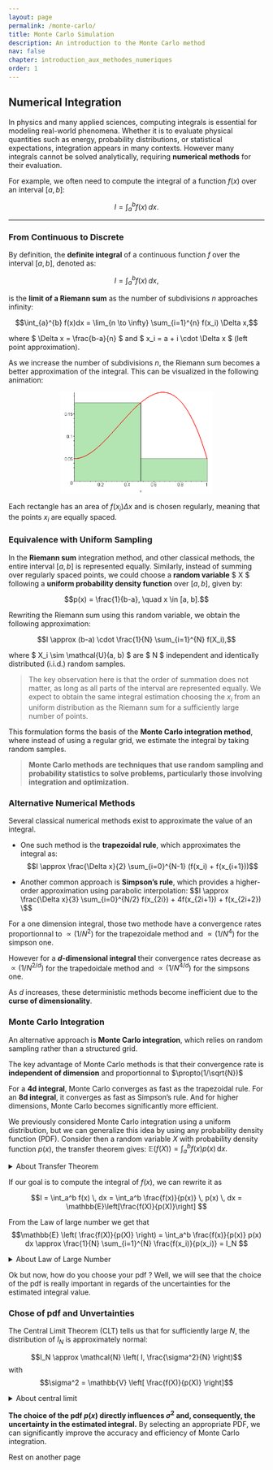 ```yaml
---
layout: page
permalink: /monte-carlo/
title: Monte Carlo Simulation
description: An introduction to the Monte Carlo method
nav: false
chapter: introduction_aux_methodes_numeriques  
order: 1                                      
---
```

## Numerical Integration

In physics and many applied sciences, computing integrals is essential for modeling real-world phenomena. Whether it is to evaluate physical quantities such as energy, probability distributions, or statistical expectations, integration appears in many contexts. However many integrals cannot be solved analytically, requiring **numerical methods** for their evaluation.

For example, we often need to compute the integral of a function $f(x)$ over an interval $[a,b]$:

$$I=\int_a^b f(x)\,dx.$$

---

### From Continuous to Discrete

By definition, the **definite integral** of a continuous function $f$ over the interval $[a, b]$, denoted as:

$$I = \int_a^b f(x)\,dx,$$

is the **limit of a Riemann sum** as the number of subdivisions $n$ approaches infinity:

$$\int_{a}^{b} f(x)dx = \lim_{n \to \infty} \sum_{i=1}^{n} f(x_i) \Delta x,$$

where $ \Delta x = \frac{b-a}{n} $ and $ x_i = a + i \cdot \Delta x $ (left point approximation).

As we increase the number of subdivisions $n$, the Riemann sum becomes a better approximation of the integral. This can be visualized in the following animation:

<div align="center">
  <img src="../assets/img/statistics/Riemann_sum.gif" alt="Riemann Sum Approximation" width="300">
</div>

Each rectangle has an area of $f(x_i) \Delta x$ and is chosen regularly, meaning that the points $x_i$ are equally spaced.

### Equivalence with Uniform Sampling

In the **Riemann sum** integration method, and other classical methods, the entire interval $[a, b]$ is represented equally. Similarly, instead of summing over regularly spaced points, we could choose a **random variable** $ X $ following a **uniform probability density function** over $[a, b]$, given by:

$$p(x) = \frac{1}{b-a}, \quad x \in [a, b].$$

Rewriting the Riemann sum using this random variable, we obtain the following approximation:

$$I \approx (b-a) \cdot \frac{1}{N} \sum_{i=1}^{N} f(X_i),$$

where $ X_i \sim \mathcal{U}(a, b) $ are $ N $ independent and identically distributed (i.i.d.) random samples.

> The key observation here is that the order of summation does not matter, as long as all parts of the interval are represented equally. We expect to obtain the same integral estimation choosing the $x_i$ from an uniform distribution as the Riemann sum for a sufficiently large number of points.

This formulation forms the basis of the **Monte Carlo integration method**, where instead of using a regular grid, we estimate the integral by taking random samples.

> **Monte Carlo methods are techniques that use random sampling and probability statistics to solve problems, particularly those involving integration and optimization.**



### Alternative Numerical Methods

Several classical numerical methods exist to approximate the value of an integral.

- One such method is the **trapezoidal rule**, which approximates the integral as:
     $$I \approx \frac{\Delta x}{2} \sum_{i=0}^{N-1} (f(x_i) + f(x_{i+1}))$$

 - Another common approach is **Simpson’s rule**, which provides a higher-order approximation using parabolic interpolation:
$$I \approx \frac{\Delta x}{3} \sum_{i=0}^{N/2}  f(x_{2i}) + 4f(x_{2i+1}) + f(x_{2i+2}) \$$

For a one dimension integral, those two methode have a convergence rates proportionnal to $\propto(1/N^{2})$ for the trapezoidale method and $\propto(1/N^{4})$ for the simpson one.

However for a **$d$-dimensional integral** their convergence rates decrease as $\propto(1/N^{2/d})$ for the trapedoidale method and $\propto(1/N^{4/d})$ for the simpsons one.

As $d$ increases, these deterministic methods become inefficient due to the **curse of dimensionality**.

### Monte Carlo Integration

An alternative approach is **Monte Carlo integration**, which relies on random sampling rather than a structured grid.

The key advantage of Monte Carlo methods is that their convergence rate is **independent of dimension** and proportionnal to $\propto(1/\sqrt{N})$

For a **4d integral**, Monte Carlo converges as fast as the trapezoidal rule. For an **8d integral**, it converges as fast as Simpson’s rule. And for higher dimensions, Monte Carlo becomes significantly more efficient.

We previously considered Monte Carlo integration using a uniform distribution, but we can generalize this idea by using any probability density function (PDF).
Consider then a random variable $X$ with probability density function $p(x)$, the transfer theorem gives:
$\mathbb{E}(f(X)) = \int_a^b f(x) p(x) \, \mathrm{d}x.$

<div id="transfert-theorem">
<details>
<summary>About Transfer Theorem</summary>

> The transfer theorem is a fundamental theorem in probability theory that allows us to express the expectation of a function of a random variable $X$ as an integral against the law of $X$. Its general form is as follows:

> **Theorem:** Let $(\Omega, \mathcal{B}, \mathbb{P})$ be a probability space and let $X: (\Omega, \mathcal{A}, \mathbb{P}) \to \mathbb{R}$ be a random variable whose law is denoted by $\mathbb{P}_X$. Then:
> 1. For any measurable function $\varphi: \mathbb{R} \to \mathbb{R}_+$ , we have:
    $\int_{\Omega} \varphi(X(\omega)) \, \mathrm{d}\mathbb{P}(\omega) = \int_{\mathbb{R}} \varphi(x) \, \mathrm{d}\mathbb{P}_X(x)$

</details>
</div>

If our goal is to compute the integral of $f(x)$, we can rewrite it as

$$I = \int_a^b f(x) \, dx = \int_a^b \frac{f(x)}{p(x)} \, p(x) \, dx = \mathbb{E}\left[\frac{f(X)}{p(X)}\right] $$

From the Law of large number we get that 
$$\mathbb{E} \left( \frac{f(X)}{p(X)} \right) =  \int_a^b \frac{f(x)}{p(x)} p(x) dx \approx \frac{1}{N} \sum_{i=1}^{N} \frac{f(x_i)}{p(x_i)} = I_N $$
<div id="law-of-large-number">
<details>
<summary>About Law of Large Number</summary>

> The law of Large number  tells us that if we take a sequence of independent and identically distributed (i.i.d) random variables $X_i$ with an expectation $\mathbb{E}[X]$, then the empirical mean converges almost surely to the expectation:
> $$\frac{1}{N} \sum_{i=1}^{N} X_i \quad \xrightarrow{N \to \infty} \quad \mathbb{E}[X]$$

</details>
</div>

Ok but now, how do you choose your pdf ? Well, we will see that the choice of the pdf is really important in regards of the uncertainties for the estimated integral value.

### Chose of pdf and Unvertainties 

The Central Limit Theorem (CLT) tells us that for sufficiently large $N$, the distribution of $I_N$ is approximately normal:

$$I_N \approx \mathcal{N} \left( I, \frac{\sigma^2}{N} \right)$$
with $$\sigma^2 = \mathbb{V} \left[ \frac{f(X)}{p(X)} \right]$$

<div id="central-limit">
<details>
<summary>About central limit</summary>

> The Central Limit Theorem states that, given a sufficiently large sample size, the distribution of the sample mean of i.i.d. random variables approaches a normal distribution, regardless of  the original distribution of the variables.

</details>
</div>


**The choice of the pdf $p(x)$ directly influences $\sigma^2$ and, consequently, the uncertainty in the estimated integral.**
By selecting an appropriate PDF, we can significantly improve the accuracy and efficiency of Monte Carlo integration.


Rest on another page